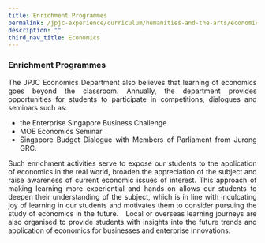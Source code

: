 ```yaml
---
title: Enrichment Programmes
permalink: /jpjc-experience/curriculum/humanities-and-the-arts/economics/enrichment-programmes/
description: ""
third_nav_title: Economics
---
```

<h3><strong>Enrichment Programmes</strong></h3>
<div align=justify>
<p>The JPJC Economics Department also believes that learning of economics goes beyond the classroom. Annually, the department provides opportunities for students to participate in competitions, dialogues and seminars such as:
<ul>
	<li>the Enterprise Singapore Business Challenge</li>
	<li>MOE Economics Seminar</li>
	<li>Singapore Budget Dialogue with Members of Parliament from Jurong GRC.</li></ul>
	
<p>
Such enrichment activities serve to expose our students to the application of economics in the real world, broaden the appreciation of the subject and raise awareness of current economic issues of interest. This approach of making learning more experiential and hands-on allows our students to deepen their understanding of the subject, which is in line with inculcating joy of learning in our students and motivates them to consider pursuing the study of economics in the future.   Local or overseas learning journeys are also organised to provide students with insights into the future trends and application of economics for businesses and enterprise innovations.</p>